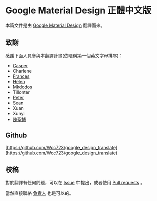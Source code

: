 # Google Material Design 正體中文版

本篇文件是由 [Google Material Design](http://www.google.com/design/spec/material-design/introduction.html) 翻譯而來。

## 致謝

感謝下面人員參與本翻譯計畫(依暱稱第一個英文字母排序)：

- [Casper](http://wcc723.github.io/)
- Charlene
- [Frances](https://www.facebook.com/Francishuang1224)
- [Helen](http://weijutu.blogspot.tw/)
- [Mkdodos](https://www.facebook.com/mkdodos)
- Tillonter
- [Peter](https://www.facebook.com/viator75)
- [Sean](https://www.facebook.com/shihneng.chen)
- Xuan
- Xunyi
- [陳聖博](https://www.facebook.com/Shengbo.Arthur.Chen)

## Github

[https://github.com/Wcc723/google_design_translate](https://github.com/Wcc723/google_design_translate)

## 校稿

對於翻譯有任何問題，可以在 [Issue](https://github.com/Wcc723/google_design_translate/issues) 中提出，或者使用 [Pull requests](https://github.com/Wcc723/google_design_translate/pulls) 。

當然直接聯絡 [負責人](https://www.facebook.com/chihcheng.wang.3) 也是可以的。
